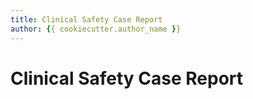 ```yaml
---
title: Clinical Safety Case Report
author: {{ cookiecutter.author_name }}
---
```


# Clinical Safety Case Report